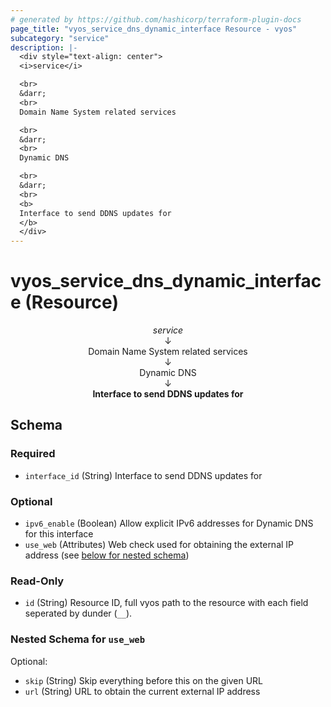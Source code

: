 ```yaml
---
# generated by https://github.com/hashicorp/terraform-plugin-docs
page_title: "vyos_service_dns_dynamic_interface Resource - vyos"
subcategory: "service"
description: |-
  <div style="text-align: center">
  <i>service</i>

  <br>
  &darr;
  <br>
  Domain Name System related services

  <br>
  &darr;
  <br>
  Dynamic DNS

  <br>
  &darr;
  <br>
  <b>
  Interface to send DDNS updates for
  </b>
  </div>
---
```


# vyos_service_dns_dynamic_interface (Resource)

<div style="text-align: center">
<i>service</i>

<br>
&darr;
<br>
Domain Name System related services

<br>
&darr;
<br>
Dynamic DNS

<br>
&darr;
<br>
<b>
Interface to send DDNS updates for
</b>
</div>



<!-- schema generated by tfplugindocs -->
## Schema

### Required

- `interface_id` (String) Interface to send DDNS updates for

### Optional

- `ipv6_enable` (Boolean) Allow explicit IPv6 addresses for Dynamic DNS for this interface
- `use_web` (Attributes) Web check used for obtaining the external IP address (see [below for nested schema](#nestedatt--use_web))

### Read-Only

- `id` (String) Resource ID, full vyos path to the resource with each field seperated by dunder (`__`).

<a id="nestedatt--use_web"></a>
### Nested Schema for `use_web`

Optional:

- `skip` (String) Skip everything before this on the given URL
- `url` (String) URL to obtain the current external IP address
